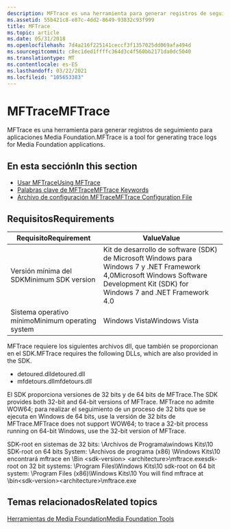 ```yaml
---
description: MFTrace es una herramienta para generar registros de seguimiento para aplicaciones Media Foundation.
ms.assetid: 55b421c8-e87c-4dd2-8649-93832c93f999
title: MFTrace
ms.topic: article
ms.date: 05/31/2018
ms.openlocfilehash: 7d4a216f225141ceccf3f1357025dd069afa494d
ms.sourcegitcommit: c8ec1ded1ffffc364d3c4f560bb2171da0dc5040
ms.translationtype: MT
ms.contentlocale: es-ES
ms.lasthandoff: 03/22/2021
ms.locfileid: "105653383"
---
```

# <a name="mftrace"></a><span data-ttu-id="4c7e7-103">MFTrace</span><span class="sxs-lookup"><span data-stu-id="4c7e7-103">MFTrace</span></span>

<span data-ttu-id="4c7e7-104">MFTrace es una herramienta para generar registros de seguimiento para aplicaciones Media Foundation.</span><span class="sxs-lookup"><span data-stu-id="4c7e7-104">MFTrace is a tool for generating trace logs for Media Foundation applications.</span></span>

## <a name="in-this-section"></a><span data-ttu-id="4c7e7-105">En esta sección</span><span class="sxs-lookup"><span data-stu-id="4c7e7-105">In this section</span></span>

-   [<span data-ttu-id="4c7e7-106">Usar MFTrace</span><span class="sxs-lookup"><span data-stu-id="4c7e7-106">Using MFTrace</span></span>](using-mftrace.md)
-   [<span data-ttu-id="4c7e7-107">Palabras clave de MFTrace</span><span class="sxs-lookup"><span data-stu-id="4c7e7-107">MFTrace Keywords</span></span>](mftrace-keywords.md)
-   [<span data-ttu-id="4c7e7-108">Archivo de configuración MFTrace</span><span class="sxs-lookup"><span data-stu-id="4c7e7-108">MFTrace Configuration File</span></span>](mftrace-configuration-file.md)

## <a name="requirements"></a><span data-ttu-id="4c7e7-109">Requisitos</span><span class="sxs-lookup"><span data-stu-id="4c7e7-109">Requirements</span></span>



| <span data-ttu-id="4c7e7-110">Requisito</span><span class="sxs-lookup"><span data-stu-id="4c7e7-110">Requirement</span></span> | <span data-ttu-id="4c7e7-111">Value</span><span class="sxs-lookup"><span data-stu-id="4c7e7-111">Value</span></span> |
|--------------------------|---------------------------------------------------------------------------------------|
| <span data-ttu-id="4c7e7-112">Versión mínima del SDK</span><span class="sxs-lookup"><span data-stu-id="4c7e7-112">Minimum SDK version</span></span>      | <span data-ttu-id="4c7e7-113">Kit de desarrollo de software (SDK) de Microsoft Windows para Windows 7 y .NET Framework 4,0</span><span class="sxs-lookup"><span data-stu-id="4c7e7-113">Microsoft Windows Software Development Kit (SDK) for Windows 7 and .NET Framework 4.0</span></span> |
| <span data-ttu-id="4c7e7-114">Sistema operativo mínimo</span><span class="sxs-lookup"><span data-stu-id="4c7e7-114">Minimum operating system</span></span> | <span data-ttu-id="4c7e7-115">Windows Vista</span><span class="sxs-lookup"><span data-stu-id="4c7e7-115">Windows Vista</span></span>                                                                         |



 

<span data-ttu-id="4c7e7-116">MFTrace requiere los siguientes archivos dll, que también se proporcionan en el SDK.</span><span class="sxs-lookup"><span data-stu-id="4c7e7-116">MFTrace requires the following DLLs, which are also provided in the SDK.</span></span>

-   <span data-ttu-id="4c7e7-117">detoured.dll</span><span class="sxs-lookup"><span data-stu-id="4c7e7-117">detoured.dll</span></span>
-   <span data-ttu-id="4c7e7-118">mfdetours.dll</span><span class="sxs-lookup"><span data-stu-id="4c7e7-118">mfdetours.dll</span></span>

<span data-ttu-id="4c7e7-119">El SDK proporciona versiones de 32 bits y de 64 bits de MFTrace.</span><span class="sxs-lookup"><span data-stu-id="4c7e7-119">The SDK provides both 32-bit and 64-bit versions of MFTrace.</span></span> <span data-ttu-id="4c7e7-120">MFTrace no admite WOW64; para realizar el seguimiento de un proceso de 32 bits que se ejecuta en Windows de 64 bits, use la versión de 32 bits de MFTrace.</span><span class="sxs-lookup"><span data-stu-id="4c7e7-120">MFTrace does not support WOW64; to trace a 32-bit process running on 64-bit Windows, use the 32-bit version of MFTrace.</span></span>

<span data-ttu-id="4c7e7-121">SDK-root en sistemas de 32 bits: \Archivos de Programa\windows Kits\10 SDK-root on 64 bits System: \Archivos de programa (x86) \Windows Kits\10 encontrará mftrace en <SDK-root> \Bin \<sdk-version> \<architecture>\mftrace.exe</span><span class="sxs-lookup"><span data-stu-id="4c7e7-121">sdk-root on 32 bit systems: \Program Files\Windows Kits\10 sdk-root on 64 bit system: \Program Files (x86)\Windows Kits\10 You will find mftrace at <sdk-root>\bin\<sdk-version>\<architecture>\mftrace.exe</span></span>

## <a name="related-topics"></a><span data-ttu-id="4c7e7-122">Temas relacionados</span><span class="sxs-lookup"><span data-stu-id="4c7e7-122">Related topics</span></span>

<dl> <dt>

[<span data-ttu-id="4c7e7-123">Herramientas de Media Foundation</span><span class="sxs-lookup"><span data-stu-id="4c7e7-123">Media Foundation Tools</span></span>](media-foundation-tools.md)
</dt> </dl>

 

 



